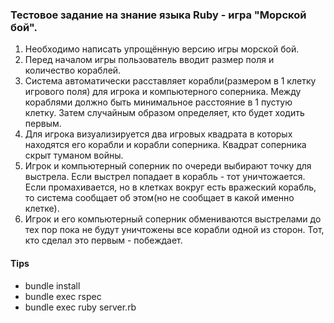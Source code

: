 ### Тестовое задание на знание языка Ruby - игра "Морской бой".

1) Необходимо написать упрощённую версию игры морской бой.
2) Перед началом игры пользователь вводит размер поля и количество кораблей.
3) Система автоматически расставляет корабли(размером в 1 клетку игрового поля) для игрока и компьютерного соперника. Между кораблями должно быть минимальное расстояние в 1 пустую клетку. Затем случайным образом определяет, кто будет ходить первым.
4) Для игрока визуализируется два игровых квадрата в которых находятся его корабли и корабли соперника. Квадрат соперника скрыт туманом войны.
5) Игрок и компьютерный соперник по очереди выбирают точку для выстрела. Если выстрел попадает в корабль - тот уничтожается. Если промахивается, но в клетках вокруг есть вражеский корабль, то система сообщает об этом(но не сообщает в какой именно клетке).
6) Игрок и его компьютерный соперник обмениваются выстрелами до тех пор пока не будут уничтожены все корабли одной из сторон. Тот, кто сделал это первым - побеждает.

#### Tips
* bundle install
* bundle exec rspec
* bundle exec ruby server.rb
